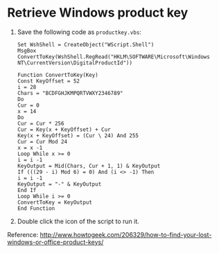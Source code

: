 # Retrieve Windows product key

1. Save the following code as `productkey.vbs`:

   ```vbs
   Set WshShell = CreateObject("WScript.Shell")
   MsgBox ConvertToKey(WshShell.RegRead("HKLM\SOFTWARE\Microsoft\Windows NT\CurrentVersion\DigitalProductId"))

   Function ConvertToKey(Key)
   Const KeyOffset = 52
   i = 28
   Chars = "BCDFGHJKMPQRTVWXY2346789"
   Do
   Cur = 0
   x = 14
   Do
   Cur = Cur * 256
   Cur = Key(x + KeyOffset) + Cur
   Key(x + KeyOffset) = (Cur \ 24) And 255
   Cur = Cur Mod 24
   x = x -1
   Loop While x >= 0
   i = i -1
   KeyOutput = Mid(Chars, Cur + 1, 1) & KeyOutput
   If (((29 - i) Mod 6) = 0) And (i <> -1) Then
   i = i -1
   KeyOutput = "-" & KeyOutput
   End If
   Loop While i >= 0
   ConvertToKey = KeyOutput
   End Function
   ```

2. Double click the icon of the script to run it.

Reference:
http://www.howtogeek.com/206329/how-to-find-your-lost-windows-or-office-product-keys/
